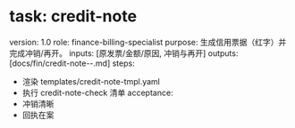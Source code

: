 # task: credit-note

version: 1.0
role: finance-billing-specialist
purpose: 生成信用票据（红字）并完成冲销/再开。
inputs: [原发票/金额/原因, 冲销与再开]
outputs: [docs/fin/credit-note-<client>-<invoice>.md]
steps:

- 渲染 templates/credit-note-tmpl.yaml
- 执行 credit-note-check 清单
  acceptance:
- 冲销清晰
- 回执在案
